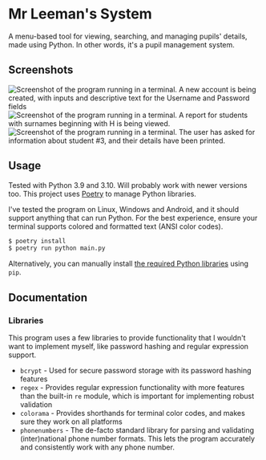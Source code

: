 # Mr Leeman's System

A menu-based tool for viewing, searching, and managing pupils' details, made using Python. In other words, it's a pupil management system.

## Screenshots

![Screenshot of the program running in a terminal. A new account is being created, with inputs and descriptive text for the Username and Password fields](https://github.com/RandomSearch18/pupil-management-system/assets/101704343/3e8c29a3-7515-4798-9e0c-615c4cf28290)
![Screenshot of the program running in a terminal. A report for students with surnames beginning with H is being viewed.](https://github.com/RandomSearch18/pupil-management-system/assets/101704343/c60e9ef7-84c2-4f16-b80c-3d87f90d6404)
![Screenshot of the program running in a terminal. The user has asked for information about student #3, and their details have been printed.](https://github.com/RandomSearch18/pupil-management-system/assets/101704343/df6805ed-efc8-478a-b88e-cbcf7ecd5b56)


## Usage

Tested with Python 3.9 and 3.10. Will probably work with newer versions too. This project uses [Poetry](https://python-poetry.org/docs/) to manage Python libraries.

I've tested the program on Linux, Windows and Android, and it should support anything that can run Python. For the best experience, ensure your terminal supports colored and formatted text (ANSI color codes).

```bash
$ poetry install
$ poetry run python main.py
```

Alternatively, you can manually install [the required Python libraries](#libraries) using `pip`.

## Documentation

### Libraries

This program uses a few libraries to provide functionality that I wouldn't want to implement myself, like password hashing and regular expression support.

- `bcrypt` - Used for secure password storage with its password hashing features
- `regex` - Provides regular expression functionality with more features than the built-in `re` module, which is important for implementing robust validation
- `colorama` - Provides shorthands for terminal color codes, and makes sure they work on all platforms
- `phonenumbers` - The de-facto standard library for parsing and validating (inter)national phone number formats. This lets the program accurately and consistently work with any phone number.
